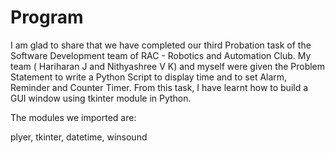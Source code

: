 # Program

I am glad to share that we have completed our third Probation task of the Software Development team of RAC - Robotics and Automation Club. My team ( Hariharan J and Nithyashree V K) and myself were given the Problem Statement to write a Python Script to display time and to set Alarm, Reminder and Counter Timer. From this task, I have learnt how to build a GUI window using tkinter module in Python.


The modules we imported are:

plyer, tkinter, datetime, winsound
